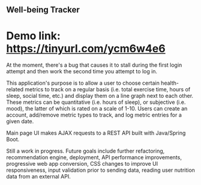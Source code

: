 ## Well-being Tracker

# Demo link: https://tinyurl.com/ycm6w4e6
At the moment, there's a bug that causes it to stall during the first login attempt and then work the second time you attempt to log in.

This application's purpose is to allow a user to choose certain health-related metrics to track on a regular basis
(i.e. total exercise time, hours of sleep, social time, etc.) and display them 
on a line graph next to each other. These metrics can be quantitative (i.e. hours of sleep), or 
subjective (i.e. mood), the latter of which is rated on a scale of 1-10. Users can 
create an account, add/remove metric types to track, and log metric entries for a given date.

Main page UI makes AJAX requests to a REST API built with Java/Spring Boot.

Still a work in progress. Future goals include further refactoring, recommendation engine, deployment, API performance improvements, 
progressive web app conversion, CSS changes to improve UI responsiveness, input validation 
prior to sending data, reading user nutrition data from an external API.